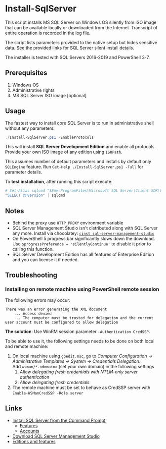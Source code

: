 # Install-SqlServer

This script installs MS SQL Server on Windows OS silently from ISO image that can be available locally or downloaded from the Internet.
Transcript of entire operation is recorded in the log file.

The script lists parameters provided to the native setup but hides sensitive data. See the provided links for SQL Server silent install details.

The installer is tested with SQL Servers 2016-2019 and PowerShell 3-7.

## Prerequisites

1. Windows OS
2. Administrative rights
1. MS SQL Server ISO image [optional]

## Usage

The fastest way to install core SQL Server is to run in administrative shell without any parameters:

```ps1
./Install-SqlServer.ps1 -EnableProtocols
```

This will install **SQL Server Development Edition** and enable all protocols. Provide your own ISO image of any edition using `ISOPath`.

This assumes number of default parameters and installs by default only `SQLEngine` feature. Run `Get-Help ./Install-SqlServer.ps1 -Full` for parameter details.

To **test installation**, after running this script execute:

```ps1
# Set-Alias sqlcmd "$Env:ProgramFiles\Microsoft SQL Server\Client SDK\ODBC\170\Tools\Binn\SQLCMD.EXE"
"SELECT @@version" | sqlcmd
```

## Notes

- Behind the proxy use `HTTP_PROXY` environment variable
- SQL Server Management Studio isn't distributed along with SQL Server any more. Install via chocolatey: [`cinst sql-server-management-studio`](https://chocolatey.org/packages/sql-server-management-studio)
- On PowerShell 5 progress bar significantly slows down the download. Use `$progressPreference = 'silentlyContinue'` to disable it prior to calling this function.
- SQL Server Development Edition has all features of Enterprise Edition and you can license it if needed.

## Troubleshooting

### Installing on remote machine using PowerShell remote session

The following errors may occur:

    There was an error generating the XML document
        ... Access denied
        ... The computer must be trusted for delegation and the current user account must be configured to allow delegation

**The solution**: Use WinRM session parameter `-Authentication CredSSP`.

To be able to use it, the following settings needs to be done on both local and remote machine:

1. On local machine using `gpedit.msc`, go to *Computer Configuration -> Administrative Templates -> System -> Credentials Delegation*.<br>
Add `wsman/*.<domain>` (set your own domain) in the following settings
    1. *Allow delegating fresh credentials with NTLM-only server authentication*
    2. *Allow delegating fresh credentials*
1. The remote machine must be set to behave as CredSSP server with `Enable-WSManCredSSP -Role server`

## Links

- [Install SQL Server from the Command Prompt](https://docs.microsoft.com/en-us/sql/database-engine/install-windows/install-sql-server-2016-from-the-command-prompt)
    - [Features](https://docs.microsoft.com/en-us/sql/database-engine/install-windows/install-sql-server-2016-from-the-command-prompt#Feature)
    - [Accounts](https://docs.microsoft.com/en-us/sql/database-engine/install-windows/install-sql-server-2016-from-the-command-prompt#Accounts)
- [Download SQL Server Management Studio](https://docs.microsoft.com/en-us/sql/ssms/download-sql-server-management-studio-ssms)
- [Editions and features](https://docs.microsoft.com/en-us/sql/sql-server/editions-and-components-of-sql-server-2017)
